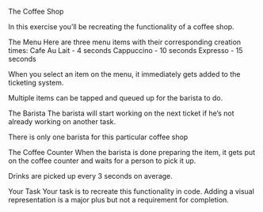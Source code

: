 The Coffee Shop

In this exercise you’ll be recreating the functionality of a coffee shop.

The Menu
Here are three menu items with their corresponding creation times:
Cafe Au Lait - 4 seconds
Cappuccino - 10 seconds
Expresso - 15 seconds

When you select an item on the menu, it immediately gets added to the ticketing system.

Multiple items can be tapped and queued up for the barista to do.

The Barista
The barista will start working on the next ticket if he’s not already working on another task.

There is only one barista for this particular coffee shop

The Coffee Counter
When the barista is done preparing the item, it gets put on the coffee counter and waits for a person to pick it up.

Drinks are picked up every 3 seconds on average.

Your Task
Your task is to recreate this functionality in code. Adding a visual representation is a major plus but not a requirement for completion.
